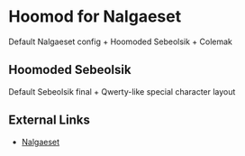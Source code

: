 # Hoomod for Nalgaeset

Default Nalgaeset config + Hoomoded Sebeolsik + Colemak

## Hoomoded Sebeolsik

Default Sebeolsik final + Qwerty-like special character layout

## External Links

- [Nalgaeset](http://moogi.new21.org/prg4.html)
